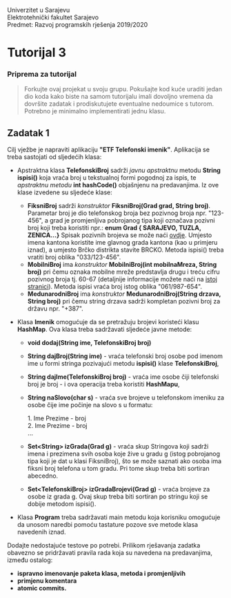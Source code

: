 Univerzitet u Sarajevu\
Elektrotehnički fakultet Sarajevo\
Predmet: Razvoj programskih rješenja 2019/2020

# Tutorijal 3 
### Priprema za tutorijal
>Forkujte ovaj projekat u svoju grupu.
Pokušajte kod kuće uraditi jedan dio koda kako biste na samom tutorijalu 
imali dovoljno vremena da dovršite zadatak i prodiskutujete eventualne nedoumice s tutorom. 
Potrebno je minimalno implementirati jednu klasu.
>
Zadatak 1
----------------------
Cilj vježbe je napraviti aplikaciju <b>"ETF Telefonski imenik"</b>. 
Aplikacija se treba sastojati od sljedećih klasa:
- Apstraktna klasa <b>TelefonskiBroj</b> sadrži <i>javnu apstraktnu</i> metodu <b>String ispisi()</b> 
koja vraća broj u tekstualnoj formi pogodnoj za ispis, 
te <i>apstraktnu metodu</i> <b>int hashCode()</b> objašnjenu na predavanjima. 
Iz ove klase izvedene su sljedeće klase:
  - <b>FiksniBroj</b> sadrži <i>konstruktor</i> <b>FiksniBroj(Grad grad, String broj)</b>. 
  Parametar broj je dio telefonskog broja bez pozivnog broja npr. "123-456", a grad je promjenljiva pobrojanog tipa koji označava pozivni broj koji treba koristiti npr.:
	<b>enum Grad { SARAJEVO, TUZLA, ZENICA…}</b>
Spisak pozivnih brojeva se može naći [ovdje](https://bs.wikipedia.org/w/index.php?title=Spisak_pozivnih_brojeva_u_Bosni_i_Hercegovini&oldid=2947297). 
Umjesto imena kantona koristite ime glavnog grada kantona (kao u primjeru iznad), 
a umjesto Brčko distrikta stavite BRCKO. Metoda ispisi() treba vratiti broj oblika "033/123-456".
  - <b>MobilniBroj</b> ima <i>konstruktor</i> <b>MobilniBroj(int mobilnaMreza, String broj)</b> pri čemu oznaka mobilne mreže predstavlja drugu i treću cifru pozivnog broja tj. 60-67 (detaljnije informacije možete naći na [istoj stranici](https://bs.wikipedia.org/w/index.php?title=Spisak_pozivnih_brojeva_u_Bosni_i_Hercegovini&oldid=2947297)). 
  Metoda ispisi vraća broj istog oblika "061/987-654".
  - <b>MedunarodniBroj</b> ima <i>konstruktor</i> <b>MedunarodniBroj(String drzava, String broj)</b> pri čemu string drzava sadrži kompletan pozivni broj za državu npr. "+387".


- Klasa <b>Imenik</b> omogućuje da se pretražuju brojevi koristeći klasu <b>HashMap</b>. 
Ova klasa treba sadržavati sljedeće javne metode:
  - <b>void dodaj(String ime, TelefonskiBroj broj)</b>
  - <b>String dajBroj(String ime)</b> - vraća telefonski broj osobe pod imenom ime u formi stringa pozivajući metodu <b>ispisi()</b> klase <b>TelefonskiBroj</b>,
  - <b>String dajIme(TelefonskiBroj broj)</b> - vraća ime osobe čiji telefonski broj je broj - i ova operacija treba koristiti <b>HashMapu</b>,
  - <b>String naSlovo(char s)</b> - vraća sve brojeve u telefonskom imeniku za osobe čije ime počinje na slovo s u formatu:
    <div>
    1. Ime Prezime - broj<br>
    2. Ime Prezime - broj<br>
    ...
    </div>
  
  - <b>Set\<String> izGrada(Grad g)</b> - vraća skup Stringova koji sadrži imena i prezimena svih osoba koje žive u gradu g (istog pobrojanog tipa koji je dat u klasi FiksniBroj), što se može saznati ako osoba ima fiksni broj telefona u tom gradu. Pri tome skup treba biti sortiran abecedno.
  - <b>Set\<TelefonskiBroj> izGradaBrojevi(Grad g)</b> - vraća brojeve za osobe iz grada g. Ovaj skup treba biti sortiran po stringu koji se dobije metodom ispisi().

- Klasa <b>Program</b> treba sadržavati main metodu koja korisniku omogućuje da unosom naredbi pomoću tastature pozove sve metode klasa navedenih iznad.

Dodajte nedostajuće testove po potrebi. Prilikom rješavanja zadatka obavezno se pridržavati pravila rada koja su navedena na predavanjima, između ostalog:
- <b>ispravno imenovanje paketa klasa, metoda i promjenljivih
- primjenu komentara
- atomic commits.</b>

